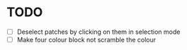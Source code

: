 # TODO

- [ ] Deselect patches by clicking on them in selection mode
- [ ] Make four colour block not scramble the colour
